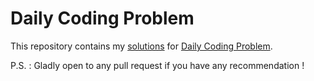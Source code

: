 # Daily Coding Problem
This repository contains my <a href='https://github.com/JeremySomsouk/DailyCodingProblem/tree/master/Solutions'>solutions</a> for <a href='https://dailycodingproblem.com'>Daily Coding Problem</a>.

P.S. : Gladly open to any pull request if you have any recommendation !
